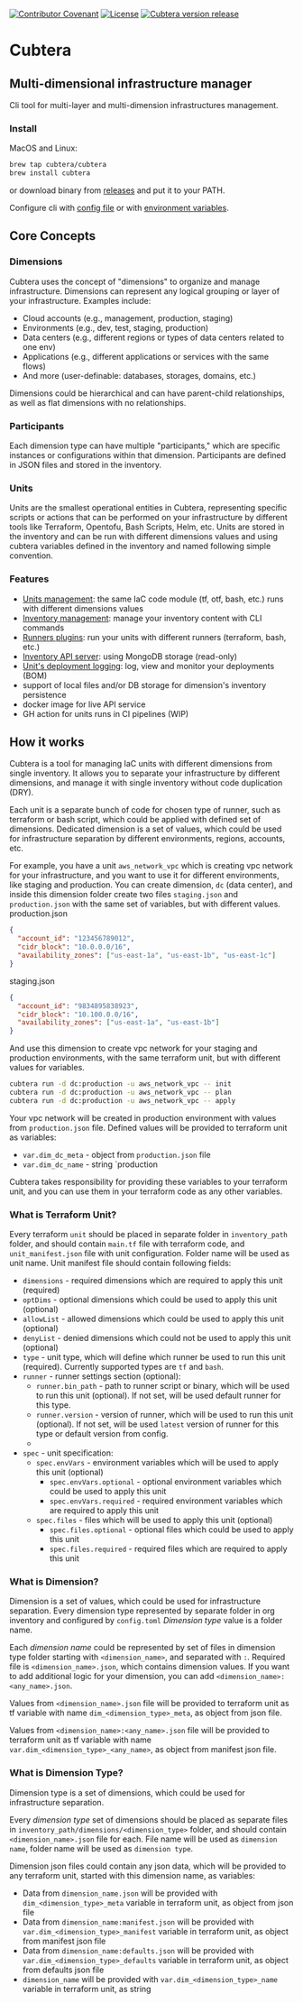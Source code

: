 [![Contributor Covenant](https://img.shields.io/badge/Contributor%20Covenant-2.1-4baaaa.svg)](.github/CODE_OF_CONDUCT.md)
[![License](https://img.shields.io/badge/license-Apache%202.0-blue.svg)](LICENSE)
[![Cubtera version release](https://github.com/cubtera/cubtera/actions/workflows/release_please.yaml/badge.svg?branch=main)](https://github.com/cubtera/cubtera/actions/workflows/release_please.yaml)
# Cubtera
## Multi-dimensional infrastructure manager

Cli tool for multi-layer and multi-dimension infrastructures management.

### Install
MacOS and Linux:
```bash
brew tap cubtera/cubtera
brew install cubtera
```
or download binary from [releases](https://ginhub.com/cubtera/cubtera/releases) and put it to your PATH.

Configure cli with [config file](.github/docs/config.md) or with [environment variables](.github/docs/config.md#environment-variables).

## Core Concepts

### Dimensions

Cubtera uses the concept of "dimensions" to organize and manage infrastructure. Dimensions can represent any logical grouping or layer of your infrastructure. Examples include:

- Cloud accounts (e.g., management, production, staging)
- Environments (e.g., dev, test, staging, production)
- Data centers (e.g., different regions or types of data centers related to one env)
- Applications (e.g., different applications or services with the same flows)
- And more (user-definable: databases, storages, domains, etc.)

Dimensions could be hierarchical and can have parent-child relationships, as well as flat dimensions with no relationships.

### Participants

Each dimension type can have multiple "participants," which are specific instances or configurations within that dimension. Participants are defined in JSON files and stored in the inventory.

### Units

Units are the smallest operational entities in Cubtera, representing specific scripts or actions that can be performed on your infrastructure by different tools like Terraform, Opentofu, Bash Scripts, Helm,  etc. 
Units are stored in the inventory and can be run with different dimensions values and using cubtera variables defined in the inventory and named following simple convention.

### Features
- [Units management](.github/docs/unit.md): the same IaC code module (tf, otf, bash, etc.) runs with different dimensions values
- [Inventory management](.github/docs/im.md): manage your inventory content with CLI commands
- [Runners plugins](.github/docs/runners.md): run your units with different runners (terraform, bash, etc.)
- [Inventory API server](.github/docs/api.md): using MongoDB storage (read-only)
- [Unit's deployment logging](.github/docs/dlog.md): log, view and monitor your deployments (BOM)
- support of local files and/or DB storage for dimension's inventory persistence
- docker image for live API service
- GH action for units runs in CI pipelines (WIP)

## How it works

Cubtera is a tool for managing IaC units with different dimensions from single inventory. It allows you to separate your infrastructure by different dimensions, and manage it with single inventory without code duplication (DRY).

Each unit is a separate bunch of code for chosen type of runner, such as terraform or bash script, which could be applied with defined set of dimensions. 
Dedicated dimension is a set of values, which could be used for infrastructure separation by different environments, regions, accounts, etc.

For example, you have a unit `aws_network_vpc` which is creating vpc network for your infrastructure, and you want to use it for different environments, like staging and production. You can create dimension, `dc` (data center), and inside this dimension folder create two files `staging.json` and `production.json` with the same set of variables, but with different values. 
production.json
```json
{ 
  "account_id": "123456789012",
  "cidr_block": "10.0.0.0/16",
  "availability_zones": ["us-east-1a", "us-east-1b", "us-east-1c"]
}
```
staging.json
```json
{ 
  "account_id": "9834895838923",
  "cidr_block": "10.100.0.0/16",
  "availability_zones": ["us-east-1a", "us-east-1b"]
}
```
And use this dimension to create vpc network for your staging and production environments, with the same terraform unit, but with different values for variables. 
```bash
cubtera run -d dc:production -u aws_network_vpc -- init
cubtera run -d dc:production -u aws_network_vpc -- plan
cubtera run -d dc:production -u aws_network_vpc -- apply
```
Your vpc network will be created in production environment with values from `production.json` file. Defined values will be provided to terraform unit as variables:
- `var.dim_dc_meta` - object from `production.json` file
- `var.dim_dc_name` - string `production

Cubtera takes responsibility for providing these variables to your terraform unit, and you can use them in your terraform code as any other variables.

### What is Terraform Unit?
Every terraform `unit` should be placed in separate folder in `inventory_path` folder, and should contain `main.tf` file with terraform code, and `unit_manifest.json` file with unit configuration. Folder name will be used as unit name.
Unit manifest file should contain following fields:
- `dimensions` - required dimensions which are required to apply this unit (required)
- `optDims` - optional dimensions which could be used to apply this unit (optional)
- `allowList` - allowed dimensions which could be used to apply this unit (optional)
- `denyList` - denied dimensions which could not be used to apply this unit (optional)
- `type` - unit type, which will define which runner be used to run this unit (required). Currently supported types are `tf` and `bash`.
- `runner` - runner settings section (optional):
  - `runner.bin_path` - path to runner script or binary, which will be used to run this unit (optional). If not set, will be used default runner for this type.
  - `runner.version` - version of runner, which will be used to run this unit (optional). If not set, will be used `latest` version of runner for this type or default version from config.
  - 
- `spec` - unit specification:
  - `spec.envVars` - environment variables which will be used to apply this unit (optional)
    - `spec.envVars.optional` - optional environment variables which could be used to apply this unit
    - `spec.envVars.required` - required environment variables which are required to apply this unit
  - `spec.files` - files which will be used to apply this unit (optional)
    - `spec.files.optional` - optional files which could be used to apply this unit
    - `spec.files.required` - required files which are required to apply this unit

### What is Dimension?

Dimension is a set of values, which could be used for infrastructure separation. 
Every dimension type represented by separate folder in org inventory and configured by `config.toml`
*Dimension type* value is a folder name.

Each *dimension name* could be represented by set of files in dimension type folder starting with `<dimension_name>`, and separated with `:`.
Required file is `<dimension_name>.json`, which contains dimension values. If you want to add additional logic for your dimension, you can add `<dimension_name>:<any_name>.json`.

Values from `<dimension_name>.json` file will be provided to terraform unit as tf variable with name `dim_<dimension_type>_meta`, as object from json file.

Values from `<dimension_name>:<any_name>.json` file will be provided to terraform unit as tf variable with name `var.dim_<dimension_type>_<any_name>`, as object from manifest json file.

### What is Dimension Type?
Dimension type is a set of dimensions, which could be used for infrastructure separation.

<!-- Every dimension entry is represented with three separate files, which are:
- `<dimension_name>.json` - dimension values file (required)
- `<dimension_name>:manifest.json` - dimension manifest file (optional), could be used for ownership separation or other purposes
- `<dimension_name>:defaults.json` - dimension defaults file (optional), could be used to set default values for dimension -->

Every *dimension type* set of dimensions should be placed as separate files in `inventory_path/dimensions/<dimension_type>` folder, and should contain `<dimension_name>.json` file for each. 
File name will be used as `dimension name`, folder name will be used as `dimension type`.

Dimension json files could contain any json data, which will be provided to any terraform unit, started with this dimension name, as variables:
- Data from `dimension_name.json` will be provided with `dim_<dimension_type>_meta` variable in terraform unit, as object from json file
- Data from `dimension_name:manifest.json` will be provided with `var.dim_<dimension_type>_manifest` variable in terraform unit, as object from manifest json file
- Data from `dimension_name:defaults.json` will be provided with `var.dim_<dimension_type>_defaults` variable in terraform unit, as object from defaults json file
- `dimension_name` will be provided with `var.dim_<dimension_type>_name` variable in terraform unit, as string